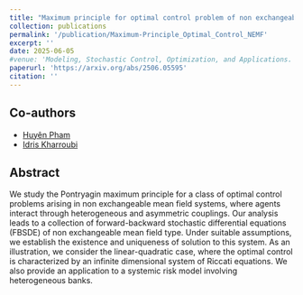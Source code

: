 ```yaml
---
title: "Maximum principle for optimal control problem of non exchangeable mean field systems"
collection: publications
permalink: '/publication/Maximum-Principle_Optimal_Control_NEMF'
excerpt: ''
date: 2025-06-05
#venue: 'Modeling, Stochastic Control, Optimization, and Applications. The IMA Volumes in Mathematics and its Applications, vol 164. Springer, Cham, with Huyên Pham'
paperurl: 'https://arxiv.org/abs/2506.05595'
citation: ''
---
```

## Co-authors
- [Huyên Pham](https://sites.google.com/site/phamxuanhuyen/)
- [Idris Kharroubi](https://finance.math.upmc.fr/authors/idris-kharroubi/)

## Abstract

We study the Pontryagin maximum principle for a class of optimal control problems arising in non exchangeable mean field systems, where agents interact through heterogeneous and asymmetric couplings. Our analysis leads to a collection of 
forward-backward stochastic differential equations (FBSDE)  of non exchangeable mean field type. Under suitable assumptions, we establish the existence and uniqueness of solution to this system. As an illustration, we consider the linear-quadratic case, where the optimal control is characterized by an infinite dimensional system of Riccati equations.  We also provide an application  to a  systemic risk model involving heterogeneous banks.
